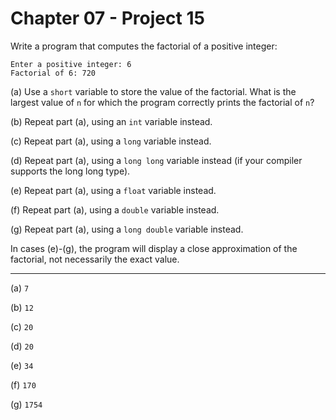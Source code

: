 # Chapter 07 - Project 15

Write a program that computes the factorial of a positive integer:

```
Enter a positive integer: 6
Factorial of 6: 720
```

(a) Use a `short` variable to store the value of the factorial. What is the
largest value of `n` for which the program correctly prints the factorial of
`n`?

(b) Repeat part (a), using an `int` variable instead.

(c) Repeat part (a), using a `long` variable instead.

(d) Repeat part (a), using a `long long` variable instead (if your compiler
supports the long long type).

(e) Repeat part (a), using a `float` variable instead.

(f) Repeat part (a), using a `double` variable instead.

(g) Repeat part (a), using a `long double` variable instead.

In cases (e)-(g), the program will display a close approximation of the
factorial, not necessarily the exact value.

---

(a)
`7`

(b)
`12`

(c)
`20`

(d)
`20`

(e)
`34`

(f)
`170`

(g)
`1754`
